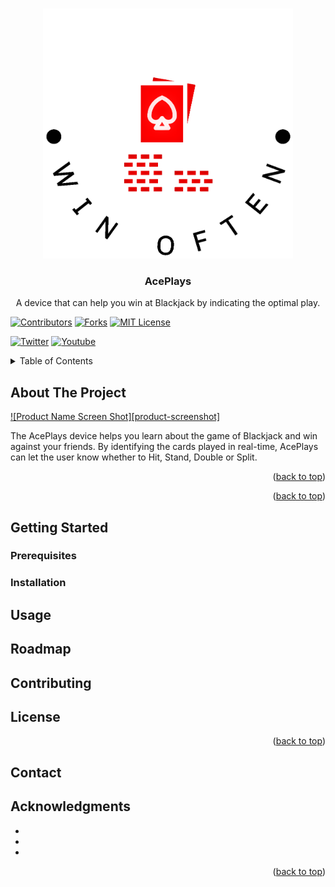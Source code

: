<!-- Improved compatibility of back to top link: See: https://github.com/othneildrew/Best-README-Template/pull/73 -->
<a name="readme-top"></a>
<!--
*** Thanks for checking out the Best-README-Template. If you have a suggestion
*** that would make this better, please fork the repo and create a pull request
*** or simply open an issue with the tag "enhancement".
*** Don't forget to give the project a star!
*** Thanks again! Now go create something AMAZING! :D
-->




<!-- PROJECT LOGO -->
<br />
<div align="center">
  <a href="https://github.com/github_username/repo_name">
    <img src="logo/aceplays-blackjack-logo-transparent4.png" alt="Logo" width="400" height="400">
  </a>

<h3 align="center">AcePlays</h3>

  <p align="center">
    A device that can help you win at Blackjack by indicating the optimal play.
    <br />
  </p>
</div>

<!-- LINKS -->

[![Contributors][contributors-shield]][contributors-url]
[![Forks][forks-shield]][forks-url]
[![MIT License][license-shield]][license-url]

[![Twitter][twitter-shield]][twitter-url]
[![Youtube][youtube-shield]][youtube-url]



<!-- TABLE OF CONTENTS -->
<details>
  <summary>Table of Contents</summary>
  <ol>
    <li>
      <a href="#about-the-project">About The Project</a>
      <ul>
        <li><a href="#built-with">Built With</a></li>
      </ul>
    </li>
    <li>
      <a href="#getting-started">Getting Started</a>
      <ul>
        <li><a href="#prerequisites">Prerequisites</a></li>
        <li><a href="#installation">Installation</a></li>
      </ul>
    </li>
    <li><a href="#usage">Usage</a></li>
    <li><a href="#roadmap">Roadmap</a></li>
    <li><a href="#contributing">Contributing</a></li>
    <li><a href="#license">License</a></li>
    <li><a href="#contact">Contact</a></li>
    <li><a href="#acknowledgments">Acknowledgments</a></li>
  </ol>
</details>



<!-- ABOUT THE PROJECT -->
## About The Project

[![Product Name Screen Shot][product-screenshot]](https://example.com)

The AcePlays device helps you learn about the game of Blackjack and win against your friends. By identifying the cards played in real-time, AcePlays can let the user know whether to Hit, Stand, Double or Split.

<p align="right">(<a href="#readme-top">back to top</a>)</p>


<p align="right">(<a href="#readme-top">back to top</a>)</p>


<!-- GETTING STARTED -->
## Getting Started


### Prerequisites


### Installation



<!-- USAGE EXAMPLES -->
## Usage




<!-- ROADMAP -->
## Roadmap


<!-- CONTRIBUTING -->
## Contributing

<!-- LICENSE -->
## License

<p align="right">(<a href="#readme-top">back to top</a>)</p>



<!-- CONTACT -->
## Contact


<!-- ACKNOWLEDGMENTS -->
## Acknowledgments

* []()
* []()
* []()

<p align="right">(<a href="#readme-top">back to top</a>)</p>



<!-- MARKDOWN LINKS & IMAGES -->
<!-- https://www.markdownguide.org/basic-syntax/#reference-style-links -->
[contributors-shield]: https://img.shields.io/github/contributors/github_username/repo_name.svg?style=for-the-badge
[contributors-url]: https://github.com/Ace-Plays-Blackjack/ace-plays-game/graphs/contributors
[forks-shield]: https://img.shields.io/github/forks/github_username/repo_name.svg?style=for-the-badge
[forks-url]: https://github.com/Ace-Plays-Blackjack/ace-plays-game/network/members
[issues-shield]: https://img.shields.io/github/issues/github_username/repo_name.svg?style=for-the-badge
[issues-url]: https://github.com/github_username/repo_name/issues
[license-shield]: https://img.shields.io/github/license/github_username/repo_name.svg?style=for-the-badge
[license-url]: https://github.com/github_username/repo_name/blob/master/LICENSE.txt

[twitter-shield]: https://img.shields.io/twitter/follow/username?label=Twitter&style=social
[twitter-url]: https://twitter.com/ourpage

[youtube-shield]: https://img.shields.io/youtube/channel/views/username?style=social
[youtube-url]: https://www.youtube.com/username